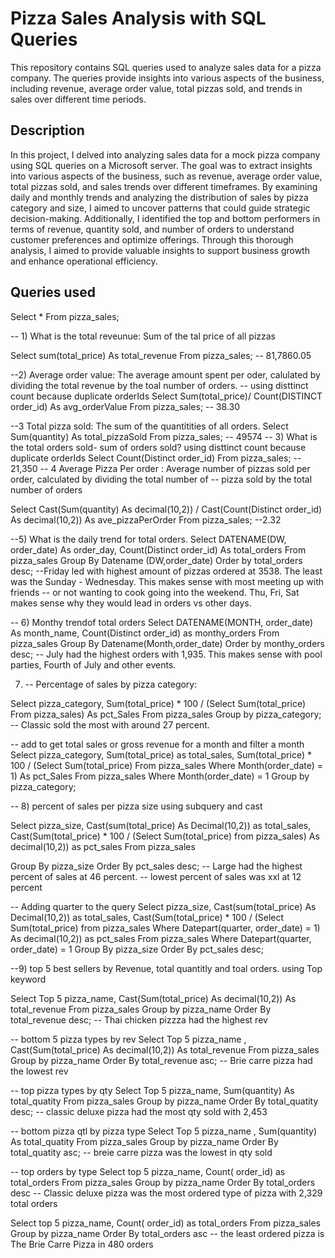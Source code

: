 
# Pizza Sales Analysis with SQL Queries


This repository contains SQL queries used to analyze sales data for a pizza company. The queries provide insights into various aspects of the business, including revenue, average order value, total pizzas sold, and trends in sales over different time periods.




## Description
 In this project, I delved into analyzing sales data for a mock pizza company using SQL queries on a Microsoft server. The goal was to extract insights into various aspects of the business, such as revenue, average order value, total pizzas sold, and sales trends over different timeframes. By examining daily and monthly trends and analyzing the distribution of sales by pizza category and size, I aimed to uncover patterns that could guide strategic decision-making. Additionally, I identified the top and bottom performers in terms of revenue, quantity sold, and number of orders to understand customer preferences and optimize offerings. Through this thorough analysis, I aimed to provide valuable insights to support business growth and enhance operational efficiency.
## Queries used
Select *
From pizza_sales;

-- 1) What is the total reveunue:  Sum of the tal price of all pizzas 

Select  sum(total_price) As total_revenue
	From pizza_sales;
	-- 81,7860.05

--2) Average order value: The average amount spent per oder, calulated by dividing the total revenue by the toal number of orders. 
	  -- using disttinct count because duplicate orderIds
Select Sum(total_price)/ Count(DISTINCT order_id) As avg_orderValue
	From pizza_sales;
	-- 38.30

--3 Total pizza sold: The sum of the quantitities of all orders. 
Select Sum(quantity) As total_pizzaSold
	From pizza_sales;
	-- 49574
-- 3) What is the total orders sold- sum of orders sold? using disttinct count because duplicate orderIds
Select Count(Distinct order_id) 
	From pizza_sales;
	-- 21,350
-- 4 Average Pizza Per order : Average number of pizzas sold per order, calculated by dividing the total number of 
-- pizza sold by the total number of orders 

Select 
Cast(Sum(quantity) As decimal(10,2)) / 
Cast(Count(Distinct order_id) As decimal(10,2)) As ave_pizzaPerOrder
	From pizza_sales;
	--2.32

--5) What is the daily trend for total orders. 
Select DATENAME(DW, order_date) As order_day, Count(Distinct order_id) As total_orders
	From pizza_sales 
	Group By Datename (DW,order_date)
	Order by total_orders desc;
	--Friday led with highest amount of pizzas ordered at 3538. The least was the Sunday - Wednesday.  This makes sense with most meeting up with friends
	-- or not wanting to cook going into the weekend.  Thu, Fri, Sat makes sense why they would lead in orders vs other days.

-- 6) Monthy trendof total orders
Select DATENAME(MONTH, order_date) As month_name, 
	Count(Distinct order_id) as monthy_orders
	From pizza_sales
	Group By Datename(Month,order_date)
	Order by monthy_orders desc;
	-- July had the highest orders with 1,935. This makes sense with pool parties, Fourth of July and other events.  

7) -- Percentage of sales by pizza category: 

Select pizza_category, 
Sum(total_price) * 100 / (Select Sum(total_price) 
From pizza_sales) As pct_Sales
From pizza_sales 
Group by pizza_category;
-- Classic sold the most with around 27 percent.

-- add to get total sales or gross revenue for a month and filter a month
Select pizza_category, Sum(total_price) as total_sales,
Sum(total_price) * 100 / (Select Sum(total_price) From pizza_sales Where Month(order_date) = 1) As pct_Sales
From pizza_sales 
Where Month(order_date) = 1
Group by pizza_category;

-- 8) percent of sales per pizza size using subquery and cast

Select pizza_size, Cast(sum(total_price) As Decimal(10,2)) as total_sales, 
Cast(Sum(total_price) * 100 / (Select Sum(total_price) from pizza_sales)
As decimal(10,2)) as pct_sales
From pizza_sales

Group By pizza_size
Order By pct_sales desc;
--  Large had the highest percent of sales at 46 percent.
-- lowest percent of sales was xxl at 12 percent

-- Adding quarter to the query
Select pizza_size, Cast(sum(total_price) As Decimal(10,2)) as total_sales, 
Cast(Sum(total_price) * 100 / (Select Sum(total_price) from pizza_sales Where Datepart(quarter, order_date) = 1)
As decimal(10,2)) as pct_sales
From pizza_sales
Where Datepart(quarter, order_date) = 1
Group By pizza_size
Order By pct_sales desc;


--9) top 5 best sellers by Revenue, total quantitly and toal orders. using Top keyword


Select Top 5 pizza_name, Cast(Sum(total_price) As decimal(10,2)) As total_revenue
From pizza_sales 
Group by pizza_name
Order By total_revenue desc;
-- Thai chicken pizzza had the highest rev 

-- bottom 5 pizza types by rev 
Select Top 5 pizza_name , Cast(Sum(total_price) As decimal(10,2)) As total_revenue
From pizza_sales 
Group by pizza_name
Order By total_revenue asc;
-- Brie carre pizza had the lowest rev 

-- top pizza types by qty 
Select Top 5 pizza_name,  Sum(quantity) As total_quatity
From pizza_sales 
Group by pizza_name
Order By  total_quatity desc;
-- classic deluxe pizza had the most qty sold with 2,453

-- bottom pizza qtl by pizza type
Select Top 5 pizza_name , Sum(quantity) As total_quatity
From pizza_sales 
Group by pizza_name
Order By  total_quatity asc;
-- breie carre pizza was the lowest in qty sold

-- top orders by type 
Select top 5 pizza_name, Count( order_id) as total_orders 
From pizza_sales
Group by pizza_name
Order By total_orders desc 
-- Classic deluxe pizza was the most ordered type of pizza with 2,329 total orders

Select top 5 pizza_name, Count( order_id) as total_orders 
From pizza_sales
Group by pizza_name
Order By total_orders asc
-- the least ordered pizza is The Brie Carre Pizza in 480 orders
